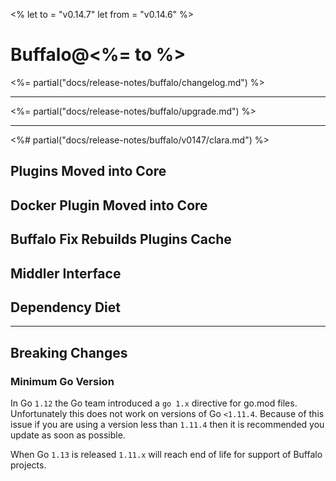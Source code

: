 <%
let to = "v0.14.7"
let from = "v0.14.6"
%>

# Buffalo@<%= to %>

<%= partial("docs/release-notes/buffalo/changelog.md") %>

---

<%= partial("docs/release-notes/buffalo/upgrade.md") %>

---

<%# partial("docs/release-notes/buffalo/v0147/clara.md") %>

## Plugins Moved into Core

## Docker Plugin Moved into Core

## Buffalo Fix Rebuilds Plugins Cache

## Middler Interface

## Dependency Diet

---

## Breaking Changes

### Minimum Go Version

In Go `1.12` the Go team introduced a `go 1.x` directive for go.mod files. Unfortunately this does not work on versions of Go `<1.11.4`. Because of this issue if you are using a version less than `1.11.4` then it is recommended you update as soon as possible.

When Go `1.13` is released `1.11.x` will reach end of life for support of Buffalo projects.
